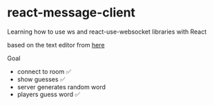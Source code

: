 # react-message-client
Learning how to use ws and react-use-websocket libraries with React

based on the text editor from [here](https://blog.logrocket.com/websocket-tutorial-real-time-node-react/)

Goal

- connect to room ✅
- show guesses ✅
- server generates random word
- players guess word ✅ 
